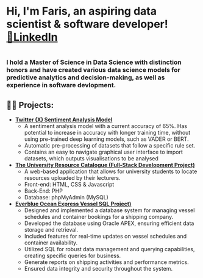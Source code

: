 <h1>Hi, I'm Faris, an aspiring data scientist & software developer! <br/><a href="https://www.linkedin.com/in/faris-ahmed-4341551a2/">💼LinkedIn</a> <h1/>
<h3>I hold a Master of Science in Data Science with distinction honors and have created various data science models for predictive analytics and decision-making, as well as experience in software devlopment.<h3> 

<h2>👨‍💻 Projects:</h2>

- <b>[Twitter (X) Sentiment Analysis Model](https://github.com/FarisAliAhmed/Twitter-X-Sentiment-Analysis-Model)</b>
  - A sentiment analysis model with a current accuracy of 65%. Has potential to increase in accuracy with longer training time, without using pre-trained deep learning models, such as VADER or BERT.
  - Automatic pre-processing of datasets that follow a specific rule set.
  - Contains an easy to navigate graphical user interface to import datasets, which outputs visualisations to be analysed
- <b>[The University Resource Catalogue (Full-Stack Development Project)](https://github.com/FarisAliAhmed/The-University-Resource-Catalogue-Full-Stack-Development-Project)</b>
  - A web-based application that allows for university students to locate resources uploaded by their lecturers.
  - Front-end: HTML, CSS & Javascript
  - Back-End: PHP
  - Database: phpMyAdmin (MySQL)
- <b>[Everblue Ocean Express Vessel SQL Project)](https://github.com/FarisAliAhmed/Everblue-Ocean-Express-Vessel-SQL-Project)</b>
  - Designed and implemented a database system for managing vessel schedules and container bookings for a shipping company.
  - Developed the database using Oracle APEX, ensuring efficient data storage and retrieval.
  - Included features for real-time updates on vessel schedules and container availability.
  - Utilized SQL for robust data management and querying capabilities, creating specific queries for business.
  - Generate reports on shipping activities and performance metrics.
  - Ensured data integrity and security throughout the system.


